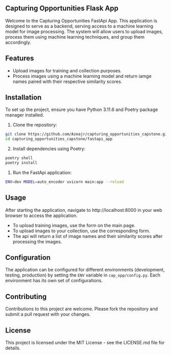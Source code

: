 ## Capturing Opportunities Flask App

Welcome to the Capturing Opportunities FastApi App. This application is designed to serve as a backend, serving access to a machine learning model for image processing. The system will
 allow users to upload images, process them using machine learning techniques, and group them accordingly.

## Features

- Upload images for training and collection purposes.
- Process images using a machine learning model and return iamge names paired with their respective similarity scores.

## Installation

To set up the project, ensure you have Python 3.11.6 and Poetry package manager installed.

1. Clone the repository:

```bash
git clone https://github.com/Azeajr/capturing_opportunities_capstone.git
cd capturing_opportunities_capstone/fastapi_app
```

2. Install dependencies using Poetry:

```bash
poetry shell
poetry install
```

1. Run the FastApi application:

```bash
ENV=dev MODEL=auto_encoder uvicorn main:app --reload
```

## Usage

After starting the application, navigate to http://localhost:8000 in your web browser to access the application.

- To upload training images, use the form on the main page.
- To upload images to your collection, use the corresponding form.
- The api will return a list of image names and their similarity scores after processing the images.

## Configuration

The application can be configured for different environments (development, testing, production) by setting the `ENV` variable in `cap_opp/config.py`. Each environment has its own set of configurations.

## Contributing

Contributions to this project are welcome. Please fork the repository and submit a pull request with your changes.

## License

This project is licensed under the MIT License - see the LICENSE.md file for details.
